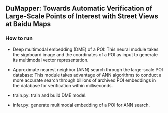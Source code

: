 
## DuMapper: Towards Automatic Verification of Large-Scale Points of Interest with Street Views at Baidu Maps

### How to run

- Deep multimodal embedding (DME) of a POI: This neural module takes the signboard image and the coordinates of a POI as input to generate its multimodal vector representation. 

- Approximate nearest neighbor (ANN) search through the large-scale POI database: This module takes advantage of ANN algorithms to conduct a more accurate search through billions of archived POI embeddings in the database for verification within milliseconds.

- train.py: train and build DME model.

- infer.py: generate multimodal embedding of a POI for ANN search.


